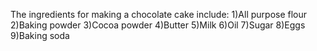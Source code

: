 The ingredients for making a chocolate cake include:
1)All purpose flour
2)Baking powder
3)Cocoa powder
4)Butter
5)Milk
6)Oil
7)Sugar
8)Eggs
9)Baking soda
